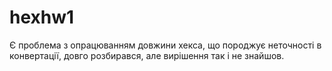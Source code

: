 # hexhw1
 
Є проблема з опрацюванням довжини хекса, що породжує неточності в конвертації, довго розбирався, але вирішення так і не знайшов. 
